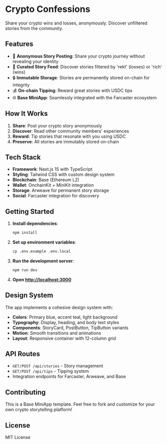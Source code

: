 
# Crypto Confessions

Share your crypto wins and losses, anonymously. Discover unfiltered stories from the community.

## Features

- 📝 **Anonymous Story Posting**: Share your crypto journey without revealing your identity
- 📱 **Curated Story Feed**: Discover stories filtered by 'rekt' (losses) or 'rich' (wins)
- 🔒 **Immutable Storage**: Stories are permanently stored on-chain for integrity
- 💰 **On-chain Tipping**: Reward great stories with USDC tips
- 🌐 **Base MiniApp**: Seamlessly integrated with the Farcaster ecosystem

## How It Works

1. **Share**: Post your crypto story anonymously
2. **Discover**: Read other community members' experiences  
3. **Reward**: Tip stories that resonate with you using USDC
4. **Preserve**: All stories are immutably stored on-chain

## Tech Stack

- **Framework**: Next.js 15 with TypeScript
- **Styling**: Tailwind CSS with custom design system
- **Blockchain**: Base (Ethereum L2)
- **Wallet**: OnchainKit + MiniKit integration
- **Storage**: Arweave for permanent story storage
- **Social**: Farcaster integration for discovery

## Getting Started

1. **Install dependencies**:
   ```bash
   npm install
   ```

2. **Set up environment variables**:
   ```bash
   cp .env.example .env.local
   ```

3. **Run the development server**:
   ```bash
   npm run dev
   ```

4. **Open [http://localhost:3000](http://localhost:3000)**

## Design System

The app implements a cohesive design system with:

- **Colors**: Primary blue, accent teal, light background
- **Typography**: Display, heading, and body text styles
- **Components**: StoryCard, PostButton, TipButton variants
- **Motion**: Smooth transitions and animations
- **Layout**: Responsive container with 12-column grid

## API Routes

- `GET/POST /api/stories` - Story management
- `GET/POST /api/tips` - Tipping system
- Integration endpoints for Farcaster, Arweave, and Base

## Contributing

This is a Base MiniApp template. Feel free to fork and customize for your own crypto storytelling platform!

## License

MIT License
